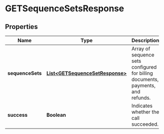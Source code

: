 

# GETSequenceSetsResponse



## Properties

| Name | Type | Description | Notes |
|------------ | ------------- | ------------- | -------------|
|**sequenceSets** | [**List&lt;GETSequenceSetResponse&gt;**](GETSequenceSetResponse.md) | Array of sequence sets configured for billing documents, payments, and refunds.  |  [optional] |
|**success** | **Boolean** | Indicates whether the call succeeded.  |  [optional] |



